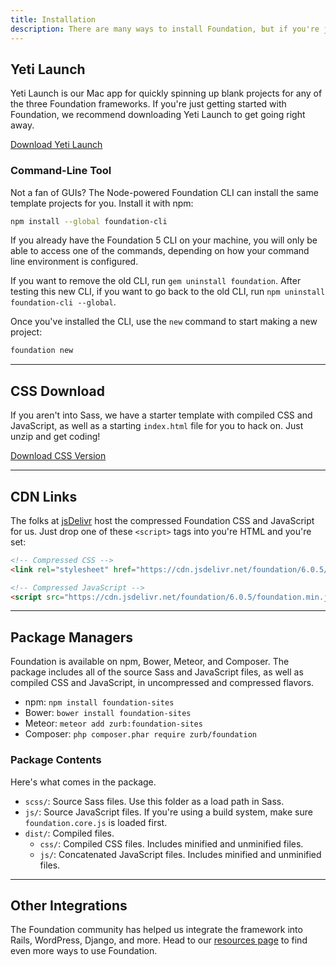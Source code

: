 ```yaml
---
title: Installation
description: There are many ways to install Foundation, but if you're just getting started, we have a few suggestions.
---
```


## Yeti Launch

Yeti Launch is our Mac app for quickly spinning up blank projects for any of the three Foundation frameworks. If you're just getting started with Foundation, we recommend downloading Yeti Launch to get going right away.

<a href="http://foundation.zurb.com/develop/yeti-launch" class="large button">Download Yeti Launch</a>

### Command-Line Tool

Not a fan of GUIs? The Node-powered Foundation CLI can install the same template projects for you. Install it with npm:

```bash
npm install --global foundation-cli
```

<div class="callout alert">
  <p>If you already have the Foundation 5 CLI on your machine, you will only be able to access one of the commands, depending on how your command line environment is configured.</p>

  <p>If you want to remove the old CLI, run <code>gem uninstall foundation</code>. After testing this new CLI, if you want to go back to the old CLI, run <code>npm uninstall foundation-cli --global</code>.</p>
</div>

Once you've installed the CLI, use the `new` command to start making a new project:

```bash
foundation new
```

---

## CSS Download

If you aren't into Sass, we have a starter template with compiled CSS and JavaScript, as well as a starting `index.html` file for you to hack on. Just unzip and get coding!

<a href="http://foundation.zurb.com/sites/download" class="large button">Download CSS Version</a>

---

## CDN Links

The folks at [jsDelivr]() host the compressed Foundation CSS and JavaScript for us. Just drop one of these `<script>` tags into you're HTML and you're set:

```html
<!-- Compressed CSS -->
<link rel="stylesheet" href="https://cdn.jsdelivr.net/foundation/6.0.5/foundation.min.css">

<!-- Compressed JavaScript -->
<script src="https://cdn.jsdelivr.net/foundation/6.0.5/foundation.min.js"></script>
```

---

## Package Managers

Foundation is available on npm, Bower, Meteor, and Composer. The package includes all of the source Sass and JavaScript files, as well as compiled CSS and JavaScript, in uncompressed and compressed flavors.

- npm: `npm install foundation-sites`
- Bower: `bower install foundation-sites`
- Meteor: `meteor add zurb:foundation-sites`
- Composer: `php composer.phar require zurb/foundation`

### Package Contents

Here's what comes in the package.

- `scss/`: Source Sass files. Use this folder as a load path in Sass.
- `js/`: Source JavaScript files. If you're using a build system, make sure `foundation.core.js` is loaded first.
- `dist/`: Compiled files.
  - `css/`: Compiled CSS files. Includes minified and unminified files.
  - `js/`: Concatenated JavaScript files. Includes minified and unminified files.

---

## Other Integrations

The Foundation community has helped us integrate the framework into Rails, WordPress, Django, and more. Head to our [resources page](http://foundation.zurb.com/sites/resources) to find even more ways to use Foundation.
